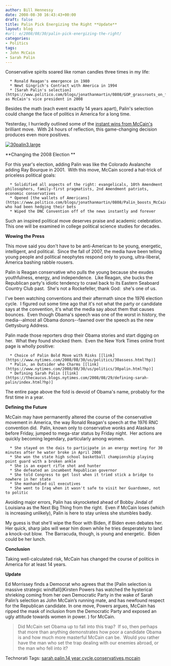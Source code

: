 ```yaml
---
author: Bill Hennessy
date: 2008-08-30 16:43:43+00:00
draft: false
title: Palin Pick Energizing the Right **Update**
layout: blog
#url: e/2008/08/30/palin-pick-energizing-the-right/
categories:
- Politics
tags:
- John McCain
- Sarah Palin
---
```


Conservative spirits soared like roman candles three times in my life:



	  * Ronald Reagan's emergence in 1980
	  * Newt Gingrich's Contract with America in 1994
	  * [Sarah Palin's selection](https://www.politico.com/blogs/jonathanmartin/0808/GOP_grassroots_on_fire.html) as McCain's vice president in 2008

Besides the math (each event exactly 14 years apart), Palin's selection could change the face of politics in America for a long time.

Yesterday, I hurriedly outlined some of the [instant wins from McCain's](https://hennessysview.com/2008/08/29/answer-strategery/) brilliant move.  With 24 hours of reflection, this game-changing decision produces even more positives.

[![30palin3.large](https://hennessysview.com/wp-content/uploads/2008/08/30palin3large-thumb.jpg)
](https://hennessysview.com/wp-content/uploads/2008/08/30palin3large.jpg)

**Changing the 2008 Election **

For this year's election, adding Palin was like the Colorado Avalanche adding Ray Bourque in 2001.  With this move, McCain scored a hat-trick of priceless political goals:



	  * Solidified all aspects of the right: evangelicals, 10th Amendment philosophers, family-first pragmatists, 2nd Amendment patriots, economic conservatives
	  * Opened [the wallets of Americans](https://www.politico.com/blogs/jonathanmartin/0808/Palin_boosts_McCains_online_haul.html) who had been hedging their bets
	  * Wiped the DNC Convention off of the news instantly and forever

Such an inspired political move deserves praise and academic celebration.  This one will be examined in college political science studies for decades.

**Wowing the Press**

This move said you don't have to be anti-American to be young, energetic, intelligent, and political.  Since the fall of 2007, the media have been telling young people and political neophytes respond only to young, ultra-liberal, America bashing rabble rousers.

Palin is Reagan conservative who pulls the young because she exudes youthfulness, energy, and independence.  Like Reagan, she bucks the Republican party's idiotic tendency to crawl back to its Eastern Seaboard Country Club past.  She's not a Rockefeller, thank God:  she's one of us.

I've been watching conventions and their aftermath since the 1976 election cycle.  I figured out some time ago that it's not what the party or candidate says at the convention, it's what the media say about them that causes bounces.  Even though Obama's speech was one of the worst in history, the media--almost all Obama donors--fawned over the speech as the new Gettysburg Address.

Palin made those reporters drop their Obama stories and start digging on her.  What they found shocked them.  Even the New York Times online front page is wholly positive:



	  * Choice of Palin Bold Move with Risks [[link](https://www.nytimes.com/2008/08/30/us/politics/30assess.html?hp)]
	  * Palin, an Outsider who Charms [[link](https://www.nytimes.com/2008/08/30/us/politics/30palin.html?hp)]
	  * Defining Sarah Palin [[link](https://thecaucus.blogs.nytimes.com/2008/08/29/defining-sarah-palin/index.html?hp)]

The entire page above the fold is devoid of Obama's name, probably for the first time in a year.

**Defining the Future**

McCain may have permanently altered the course of the conservative movement in America, the way Ronald Reagan's speech at the 1976 RNC convention did.  Palin, known only to conservative wonks and Alaskans before Friday, jumped to mega-star status by Friday night.  Her actions are quickly becoming legendary, particularly among women.



	  * She stayed on the dais to participate in an energy meeting for 30 minutes after he water broke in April 2008
	  * She won the state high school basketball championship playing point guard with a broken ankle
	  * She is an expert rifle shot and hunter
	  * She defeated an incumbent Republican governor
	  * She told Congress to get lost when it tried stick a bridge to nowhere in her state
	  * She manhandled oil executives
	  * She went to Iraq when it wasn't safe to visit her Guardsmen, not to politic

Avoiding major errors, Palin has skyrocketed ahead of Bobby Jindal of Louisiana as the Next Big Thing from the right.  Even if McCain loses (which is increasing unlikely), Palin is here to stay unless she stumbles badly.

My guess is that she'll wipe the floor with Biden, if Biden even debates her.  Her quick, sharp jabs will wear him down while he tries desperately to land a knock-out blow.  The Barracuda, though, is young and energetic.  Biden could be her lunch.

**Conclusion**

Taking well-calculated risk, McCain has changed the course of politics in America for at least 14 years.

**Update**

Ed Morrissey finds a Democrat who agrees that the [Palin selection is massive strategic windfall](Kirsten Powers has watched the hysterical shrieking coming from her own Democratic Party in the wake of Sarah Palin’s selection as John McCain’s running mate, and has newfound respect for the Republican candidate.  In one move, Powers argues, McCain has ripped the mask of inclusion from the Democratic Party and exposed an ugly attitude towards women in power. ) for McCain.


> Did McCain set Obama up to fall into this trap?  If so, then perhaps that more than anything demonstrates how poor a candidate Obama is and how much more masterful McCain can be.  Would you rather have the man who set the trap dealing with our enemies abroad, or the man who fell into it?




Technorati Tags: [sarah palin](https://technorati.com/tags/sarah%20palin),[14 year cycle](https://technorati.com/tags/14%20year%20cycle),[conservatives](https://technorati.com/tags/conservatives),[mccain](https://technorati.com/tags/mccain)
